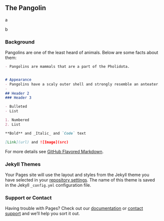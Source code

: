 ## The Pangolin

a

b

### Background

Pangolins are one of the least heard of animals. Below are some facts about them: 

```markdown
- Pangolins are mammals that are a part of the Pholidota. 


# Appearance
- Pangolins have a scaly outer shell and strongly resemble an anteater. This earned them the name of the scaly anteater. 
- 
## Header 2
### Header 3

- Bulleted
- List

1. Numbered
2. List

**Bold** and _Italic_ and `Code` text

[Link](url) and ![Image](src)
```

For more details see [GitHub Flavored Markdown](https://guides.github.com/features/mastering-markdown/).

### Jekyll Themes

Your Pages site will use the layout and styles from the Jekyll theme you have selected in your [repository settings](https://github.com/oliviakim7/byeol/settings/pages). The name of this theme is saved in the Jekyll `_config.yml` configuration file.

### Support or Contact

Having trouble with Pages? Check out our [documentation](https://docs.github.com/categories/github-pages-basics/) or [contact support](https://support.github.com/contact) and we’ll help you sort it out.

